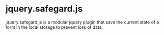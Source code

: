 jquery.safegard.js
==================

jquery.safegard.js is a modular jquery plugin that save the current state of a form in the local storage to prevent loss of data.